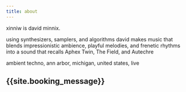 ```yaml
---
title: about
---
```



xinniw is david minnix.

using synthesizers, samplers, and algorithms david makes music that blends impressionistic ambience, playful melodies, and frenetic rhythms into a sound that recalls Aphex Twin, The Field, and Autechre

ambient techno, ann arbor, michigan, united states, live

## {{site.booking_message}}

<!-- {% include support-me-on-kofi.html %} -->
